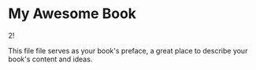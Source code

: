 # My Awesome Book
2!

This file file serves as your book's preface, a great place to describe your book's content and ideas.
